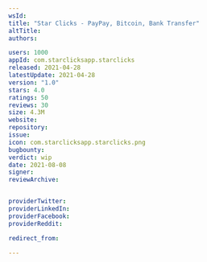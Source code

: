 ```yaml
---
wsId: 
title: "Star Clicks - PayPay, Bitcoin, Bank Transfer"
altTitle: 
authors:

users: 1000
appId: com.starclicksapp.starclicks
released: 2021-04-28
latestUpdate: 2021-04-28
version: "1.0"
stars: 4.0
ratings: 50
reviews: 30
size: 4.3M
website: 
repository: 
issue: 
icon: com.starclicksapp.starclicks.png
bugbounty: 
verdict: wip
date: 2021-08-08
signer: 
reviewArchive:


providerTwitter: 
providerLinkedIn: 
providerFacebook: 
providerReddit: 

redirect_from:

---
```



